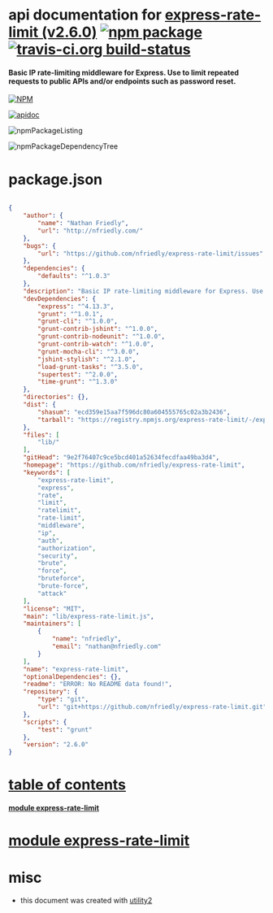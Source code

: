 # api documentation for  [express-rate-limit (v2.6.0)](https://github.com/nfriedly/express-rate-limit)  [![npm package](https://img.shields.io/npm/v/npmdoc-express-rate-limit.svg?style=flat-square)](https://www.npmjs.org/package/npmdoc-express-rate-limit) [![travis-ci.org build-status](https://api.travis-ci.org/npmdoc/node-npmdoc-express-rate-limit.svg)](https://travis-ci.org/npmdoc/node-npmdoc-express-rate-limit)
#### Basic IP rate-limiting middleware for Express. Use to limit repeated requests to public APIs and/or endpoints such as password reset.

[![NPM](https://nodei.co/npm/express-rate-limit.png?downloads=true)](https://www.npmjs.com/package/express-rate-limit)

[![apidoc](https://npmdoc.github.io/node-npmdoc-express-rate-limit/build/screenCapture.buildNpmdoc.browser._2Fhome_2Ftravis_2Fbuild_2Fnpmdoc_2Fnode-npmdoc-express-rate-limit_2Ftmp_2Fbuild_2Fapidoc.html.png)](https://npmdoc.github.io/node-npmdoc-express-rate-limit/build/apidoc.html)

![npmPackageListing](https://npmdoc.github.io/node-npmdoc-express-rate-limit/build/screenCapture.npmPackageListing.svg)

![npmPackageDependencyTree](https://npmdoc.github.io/node-npmdoc-express-rate-limit/build/screenCapture.npmPackageDependencyTree.svg)



# package.json

```json

{
    "author": {
        "name": "Nathan Friedly",
        "url": "http://nfriedly.com/"
    },
    "bugs": {
        "url": "https://github.com/nfriedly/express-rate-limit/issues"
    },
    "dependencies": {
        "defaults": "^1.0.3"
    },
    "description": "Basic IP rate-limiting middleware for Express. Use to limit repeated requests to public APIs and/or endpoints such as password reset.",
    "devDependencies": {
        "express": "^4.13.3",
        "grunt": "^1.0.1",
        "grunt-cli": "^1.0.0",
        "grunt-contrib-jshint": "^1.0.0",
        "grunt-contrib-nodeunit": "^1.0.0",
        "grunt-contrib-watch": "^1.0.0",
        "grunt-mocha-cli": "^3.0.0",
        "jshint-stylish": "^2.1.0",
        "load-grunt-tasks": "^3.5.0",
        "supertest": "^2.0.0",
        "time-grunt": "^1.3.0"
    },
    "directories": {},
    "dist": {
        "shasum": "ecd359e15aa7f596dc80a604555765c02a3b2436",
        "tarball": "https://registry.npmjs.org/express-rate-limit/-/express-rate-limit-2.6.0.tgz"
    },
    "files": [
        "lib/"
    ],
    "gitHead": "9e2f76407c9ce5bcd401a52634fecdfaa49ba3d4",
    "homepage": "https://github.com/nfriedly/express-rate-limit",
    "keywords": [
        "express-rate-limit",
        "express",
        "rate",
        "limit",
        "ratelimit",
        "rate-limit",
        "middleware",
        "ip",
        "auth",
        "authorization",
        "security",
        "brute",
        "force",
        "bruteforce",
        "brute-force",
        "attack"
    ],
    "license": "MIT",
    "main": "lib/express-rate-limit.js",
    "maintainers": [
        {
            "name": "nfriedly",
            "email": "nathan@nfriedly.com"
        }
    ],
    "name": "express-rate-limit",
    "optionalDependencies": {},
    "readme": "ERROR: No README data found!",
    "repository": {
        "type": "git",
        "url": "git+https://github.com/nfriedly/express-rate-limit.git"
    },
    "scripts": {
        "test": "grunt"
    },
    "version": "2.6.0"
}
```



# <a name="apidoc.tableOfContents"></a>[table of contents](#apidoc.tableOfContents)

#### [module express-rate-limit](#apidoc.module.express-rate-limit)



# <a name="apidoc.module.express-rate-limit"></a>[module express-rate-limit](#apidoc.module.express-rate-limit)



# misc
- this document was created with [utility2](https://github.com/kaizhu256/node-utility2)
